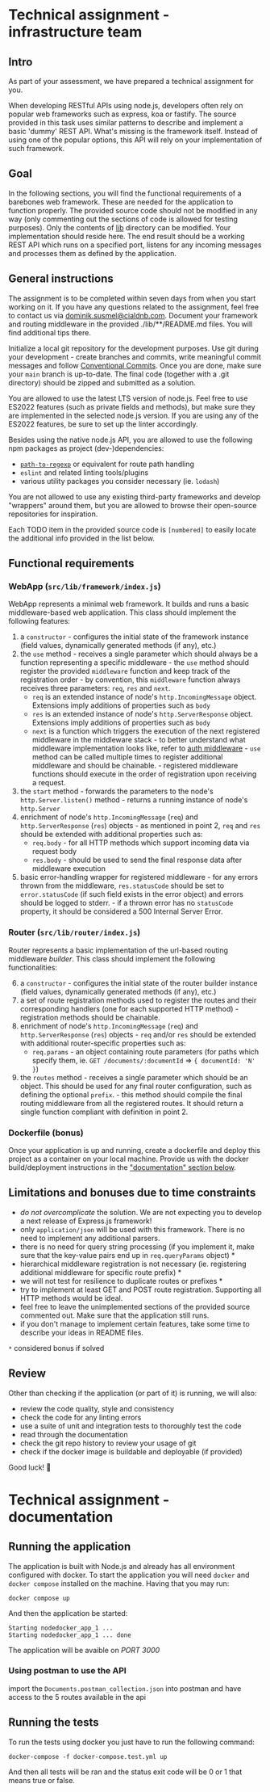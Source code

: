 # Technical assignment - infrastructure team

## Intro

As part of your assessment, we have prepared a technical assignment for you.

When developing RESTful APIs using node.js, developers often rely on popular web frameworks such as express, koa or fastify.
The source provided in this task uses similar patterns to describe and implement a basic 'dummy' REST API.
What's missing is the framework itself. Instead of using one of the popular options, this API will rely on your implementation of such framework.

## Goal

In the following sections, you will find the functional requirements of a barebones web framework. These are needed for the application to function properly.
The provided source code should not be modified in any way (only commenting out the sections of code is allowed for testing purposes).
Only the contents of [lib](./src/lib/) directory can be modified. Your implementation should reside here.
The end result should be a working REST API which runs on a specified port, listens for any incoming messages and processes them as defined by the application.

## General instructions

The assignment is to be completed within seven days from when you start working on it.
If you have any questions related to the assignment, feel free to contact us via <dominik.susmel@cialdnb.com>.
Document your framework and routing middleware in the provided ./lib/**/README.md files. You will find additional tips there.

Initialize a local git repository for the development purposes.
Use git during your development - create branches and commits, write meaningful commit messages and follow [Conventional Commits](https://www.conventionalcommits.org/en/v1.0.0/). 
Once you are done, make sure your `main` branch is up-to-date.
The final code (together with a .git directory) should be zipped and submitted as a solution.

You are allowed to use the latest LTS version of node.js. 
Feel free to use ES2022 features (such as private fields and methods), but make sure they are implemented in the selected node.js version.
If you are using any of the ES2022 features, be sure to set up the linter accordingly.

Besides using the native node.js API, you are allowed to use the following npm packages as project (dev-)dependencies:
- [`path-to-regexp`](https://github.com/component/path-to-regexp) or equivalent for route path handling
- `eslint` and related linting tools/plugins
- various utility packages you consider necessary (ie. `lodash`)

You are not allowed to use any existing third-party frameworks and develop "wrappers" around them, but you are allowed to browse their open-source repositories for inspiration.

Each TODO item in the provided source code is `[numbered]` to easily locate the additional info provided in the list below.

## Functional requirements

### WebApp (`src/lib/framework/index.js`)

WebApp represents a minimal web framework. It builds and runs a basic middleware-based web application.
This class should implement the following features:

  1. a `constructor`
    - configures the initial state of the framework instance (field values, dynamically generated methods (if any), etc.)
  2. the `use` method
    - receives a single parameter which should always be a function representing a specific middleware
    - the `use` method should register the provided `middleware` function and keep track of the registration order
    - by convention, this `middleware` function always receives three parameters: `req`, `res` and `next`.
      * `req` is an extended instance of node's `http.IncomingMessage` object. Extensions imply additions of properties such as `body`
      * `res` is an extended instance of node's `http.ServerResponse` object. Extensions imply additions of properties such as `body`
      * `next` is a function which triggers the execution of the next registered middleware in the middleware stack
    - to better understand what middleware implementation looks like, refer to [auth middleware](./src/middleware/auth.js)
    - `use` method can be called multiple times to register additional middleware and should be chainable.
    - registered middleware functions should execute in the order of registration upon receiving a request.
  3. the `start` method
    - forwards the parameters to the node's `http.Server.listen()` method
    - returns a running instance of node's `http.Server`
  4. enrichment of node's `http.IncomingMessage` (`req`) and `http.ServerResponse` (`res`) objects
    - as mentioned in point 2, `req` and `res` should be extended with additional properties such as:
      * `req.body` - for all HTTP methods which support incoming data via request body
      * `res.body` - should be used to send the final response data after middleware execution
  5. basic error-handling wrapper for registered middleware
    - for any errors thrown from the middleware, `res.statusCode` should be set to `error.statusCode` (if such field exists in the error object) and errors should be logged to stderr.
    - if a thrown error has no `statusCode` property, it should be considered a 500 Internal Server Error.

### Router (`src/lib/router/index.js`)

Router represents a basic implementation of the url-based routing middleware *builder*.
This class should implement the following functionalities:

  6. a `constructor`
    - configures the initial state of the router builder instance (field values, dynamically generated methods (if any), etc.)
  7. a set of route registration methods used to register the routes and their corresponding handlers (one for each supported HTTP method)
    - registration methods should be chainable.
  8. enrichment of node's `http.IncomingMessage` (`req`) and `http.ServerResponse` (`res`) objects
    - `req` and/or `res` should be extended with additional router-specific properties such as:
      * `req.params` - an object containing route parameters (for paths which specify them, ie. `GET /documents/:documentId` => `{ documentId: 'N' }`)
  9. the `routes` method
    - receives a single parameter which should be an object. This should be used for any final router configuration, such as defining the optional `prefix`.
    - this method should compile the final routing middleware from all the registered routes. It should return a single function compliant with definition in point 2.

### Dockerfile (bonus)

Once your application is up and running, create a dockerfile and deploy this project as a container on your local machine.
Provide us with the docker build/deployment instructions in the ["documentation" section below](#technical-assignment---documentation).

## Limitations and bonuses due to time constraints

- *do not overcomplicate* the solution. We are not expecting you to develop a next release of Express.js framework!
- only `application/json` will be used with this framework. There is no need to implement any additional parsers.
- there is no need for query string processing (if you implement it, make sure that the key-value pairs end up in `req.queryParams` object) *
- hierarchical middleware registration is not necessary (ie. registering additional middleware for specific route prefix) *
- we will not test for resilience to duplicate routes or prefixes *
- try to implement at least GET and POST route registration. Supporting all HTTP methods would be ideal.
- feel free to leave the unimplemented sections of the provided source commented out. Make sure that the application still runs.
- if you don't manage to implement certain features, take some time to describe your ideas in README files.

`*` considered bonus if solved

## Review

Other than checking if the application (or part of it) is running, we will also:
- review the code quality, style and consistency
- check the code for any linting errors
- use a suite of unit and integration tests to thoroughly test the code
- read through the documentation
- check the git repo history to review your usage of git
- check if the docker image is buildable and deployable (if provided)

Good luck! :rocket:

# Technical assignment - documentation

## Running the application

The application is built with Node.js and already has all environment configured with docker. To start the application you will need `docker` and `docker compose` installed on the machine. Having that you may run:

```shell
docker compose up
```

And then the application be started:

```shell
Starting nodedocker_app_1 ...
Starting nodedocker_app_1 ... done
```

The application will be avaible on *PORT 3000*

### Using postman to use the API

import the `Documents.postman_collection.json` into postman and have access to the 5 routes available in the api

## Running the tests

To run the tests using docker you just have to run the following command:

```shell
docker-compose -f docker-compose.test.yml up
```

And then all tests will be ran and the status exit code will be 0 or 1 that means true or false.